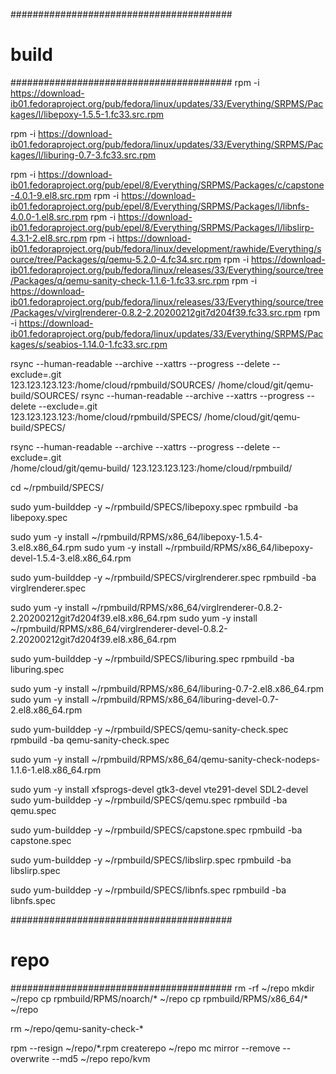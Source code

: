 ########################################
# build
########################################
rpm -i https://download-ib01.fedoraproject.org/pub/fedora/linux/updates/33/Everything/SRPMS/Packages/l/libepoxy-1.5.5-1.fc33.src.rpm

rpm -i https://download-ib01.fedoraproject.org/pub/fedora/linux/updates/33/Everything/SRPMS/Packages/l/liburing-0.7-3.fc33.src.rpm

rpm -i https://download-ib01.fedoraproject.org/pub/epel/8/Everything/SRPMS/Packages/c/capstone-4.0.1-9.el8.src.rpm
rpm -i https://download-ib01.fedoraproject.org/pub/epel/8/Everything/SRPMS/Packages/l/libnfs-4.0.0-1.el8.src.rpm
rpm -i https://download-ib01.fedoraproject.org/pub/epel/8/Everything/SRPMS/Packages/l/libslirp-4.3.1-2.el8.src.rpm
rpm -i https://download-ib01.fedoraproject.org/pub/fedora/linux/development/rawhide/Everything/source/tree/Packages/q/qemu-5.2.0-4.fc34.src.rpm
rpm -i https://download-ib01.fedoraproject.org/pub/fedora/linux/releases/33/Everything/source/tree/Packages/q/qemu-sanity-check-1.1.6-1.fc33.src.rpm
rpm -i https://download-ib01.fedoraproject.org/pub/fedora/linux/releases/33/Everything/source/tree/Packages/v/virglrenderer-0.8.2-2.20200212git7d204f39.fc33.src.rpm
rpm -i https://download-ib01.fedoraproject.org/pub/fedora/linux/updates/33/Everything/SRPMS/Packages/s/seabios-1.14.0-1.fc33.src.rpm

rsync --human-readable --archive --xattrs --progress --delete --exclude=.git \
    123.123.123.123:/home/cloud/rpmbuild/SOURCES/ /home/cloud/git/qemu-build/SOURCES/
rsync --human-readable --archive --xattrs --progress --delete --exclude=.git \
    123.123.123.123:/home/cloud/rpmbuild/SPECS/ /home/cloud/git/qemu-build/SPECS/

rsync --human-readable --archive --xattrs --progress --delete --exclude=.git \
    /home/cloud/git/qemu-build/ 123.123.123.123:/home/cloud/rpmbuild/

cd ~/rpmbuild/SPECS/

sudo yum-builddep -y ~/rpmbuild/SPECS/libepoxy.spec
rpmbuild -ba libepoxy.spec

sudo yum -y install ~/rpmbuild/RPMS/x86_64/libepoxy-1.5.4-3.el8.x86_64.rpm
sudo yum -y install ~/rpmbuild/RPMS/x86_64/libepoxy-devel-1.5.4-3.el8.x86_64.rpm

sudo yum-builddep -y ~/rpmbuild/SPECS/virglrenderer.spec
rpmbuild -ba virglrenderer.spec

sudo yum -y install ~/rpmbuild/RPMS/x86_64/virglrenderer-0.8.2-2.20200212git7d204f39.el8.x86_64.rpm
sudo yum -y install ~/rpmbuild/RPMS/x86_64/virglrenderer-devel-0.8.2-2.20200212git7d204f39.el8.x86_64.rpm

sudo yum-builddep -y ~/rpmbuild/SPECS/liburing.spec
rpmbuild -ba liburing.spec

sudo yum -y install ~/rpmbuild/RPMS/x86_64/liburing-0.7-2.el8.x86_64.rpm
sudo yum -y install ~/rpmbuild/RPMS/x86_64/liburing-devel-0.7-2.el8.x86_64.rpm

sudo yum-builddep -y ~/rpmbuild/SPECS/qemu-sanity-check.spec
rpmbuild -ba qemu-sanity-check.spec

sudo yum -y install ~/rpmbuild/RPMS/x86_64/qemu-sanity-check-nodeps-1.1.6-1.el8.x86_64.rpm

sudo yum -y install xfsprogs-devel gtk3-devel vte291-devel SDL2-devel
sudo yum-builddep -y ~/rpmbuild/SPECS/qemu.spec
rpmbuild -ba qemu.spec

sudo yum-builddep -y ~/rpmbuild/SPECS/capstone.spec
rpmbuild -ba capstone.spec

sudo yum-builddep -y ~/rpmbuild/SPECS/libslirp.spec
rpmbuild -ba libslirp.spec

sudo yum-builddep -y ~/rpmbuild/SPECS/libnfs.spec
rpmbuild -ba libnfs.spec

########################################
# repo
########################################
rm -rf ~/repo
mkdir ~/repo
cp rpmbuild/RPMS/noarch/* ~/repo
cp rpmbuild/RPMS/x86_64/* ~/repo

rm ~/repo/qemu-sanity-check-*

rpm --resign ~/repo/*.rpm
createrepo ~/repo
mc mirror --remove --overwrite --md5 ~/repo repo/kvm
